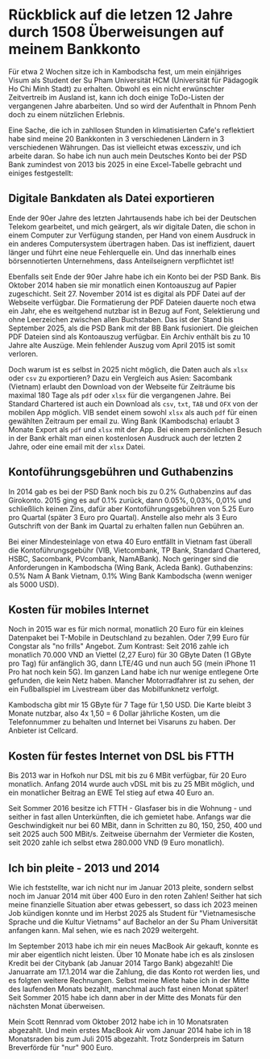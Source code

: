 # Rückblick auf die letzen 12 Jahre durch 1508 Überweisungen auf meinem Bankkonto

Für etwa 2 Wochen sitze ich in Kambodscha fest, um mein einjähriges Visum als Student der Su Pham Universität HCM (Universität für Pädagogik Ho Chi Minh Stadt) zu erhalten. Obwohl es ein nicht erwünschter Zeitvertreib im Ausland ist, kann ich doch einige ToDo-Listen der vergangenen Jahre abarbeiten. Und so wird der Aufenthalt in Phnom Penh doch zu einem nützlichen Erlebnis.

Eine Sache, die ich in zahllosen Stunden in klimatisierten Cafe's reflektiert habe sind meine 20 Bankkonten in 3 verschiedenen Ländern in 3 verschiedenen Währungen. Das ist vielleicht etwas excessziv, und ich arbeite daran. So habe ich nun auch mein Deutsches Konto bei der PSD Bank zumindest von 2013 bis 2025 in eine Excel-Tabelle gebracht und einiges festgestellt:

## Digitale Bankdaten als Datei exportieren

Ende der 90er Jahre des letzten Jahrtausends habe ich bei der Deutschen Telekom gearbeitet, und mich geärgert, als wir digitale Daten, die schon in einem Computer zur Verfügung standen, per Hand von einem Ausdruck in ein anderes Computersystem übertragen haben. Das ist ineffizient, dauert länger und führt eine neue Fehlerquelle ein. Und das innerhalb eines börsennotierten Unternehmens, dass Anteilseignern verpflichtet ist!

Ebenfalls seit Ende der 90er Jahre habe ich ein Konto bei der PSD Bank. Bis Oktober 2014 haben sie mir monatlich einen Kontoauszug auf Papier zugeschicht. Seit 27. November 2014 ist es digital als PDF Datei auf der Webseite verfügbar. Die Formatierung der PDF Dateien dauerte noch etwa ein Jahr, ehe es weitgehend nutzbar ist in Bezug auf Font, Selektierung und ohne Leerzeichen zwischen allen Buchstaben. Das ist der Stand bis September 2025, als die PSD Bank mit der BB Bank fusioniert. Die gleichen PDF Dateien sind als Kontoauszug verfügbar. Ein Archiv enthält bis zu 10 Jahre alte Auszüge. Mein fehlender Auszug vom April 2015 ist somit verloren.

Doch warum ist es selbst in 2025 nicht möglich, die Daten auch als `xlsx` oder `csv` zu exportieren? Dazu ein Vergleich aus Asien: Sacombank (Vietnam) erlaubt den Download von der Webseite für Zeiträume bis maximal 180 Tage als `pdf` oder `xlsx` für die vergangenen Jahre. Bei Standard Chartered ist auch ein Download als `csv`, `txt`, `TAB` und `OFX` von der mobilen App möglich. VIB sendet einem sowohl `xlsx` als auch `pdf` für einen gewählten Zeitraum per email zu. Wing Bank (Kambodscha) erlaubt 3 Monate Export als `pdf` und `xlsx` mit der App. Bei einem persönlichen Besuch in der Bank erhält man einen kostenlosen Ausdruck auch der letzten 2 Jahre, oder eine email mit der `xlsx` Datei.

## Kontoführungsgebühren und Guthabenzins

In 2014 gab es bei der PSD Bank noch bis zu 0.2% Guthabenzins auf das Girokonto. 2015 ging es auf 0.1% zurück, dann 0.05%, 0,03%, 0,01% und schließlich keinen Zins, dafür aber Kontoführungsgebühren von 5.25 Euro pro Quartal (später 3 Euro pro Quartal). Anstelle also mehr als 3 Euro Gutschrift von der Bank im Quartal zu erhalten fallen nun Gebühren an.

Bei einer Mindesteinlage von etwa 40 Euro entfällt in Vietnam fast überall die Kontoführungsgebühr (VIB, Vietcombank, TP Bank, Standard Chartered, HSBC, Sacombank, PVcombank, NamABank). Noch geringer sind die Anforderungen in Kambodscha (Wing Bank, Acleda Bank). Guthabenzins: 0.5% Nam A Bank Vietnam, 0.1% Wing Bank Kambodscha (wenn weniger als 5000 USD).

## Kosten für mobiles Internet

Noch in 2015 war es für mich normal, monatlich 20 Euro für ein kleines Datenpaket bei T-Mobile in Deutschland zu bezahlen. Oder 7,99 Euro für Congstar als "no frills" Angebot. Zum Kontrast: Seit 2016 zahle ich monatlich 70.000 VND an Viettel (2,27 Euro) für 30 GByte Daten (1 GByte pro Tag) für anfänglich 3G, dann LTE/4G und nun auch 5G (mein iPhone 11 Pro hat noch kein 5G). Im ganzen Land habe ich nur wenige entlegene Orte gefunden, die kein Netz haben. Mancher Motorradfahrer ist zu sehen, der ein Fußballspiel im Livestream über das Mobilfunknetz verfolgt.

Kambodscha gibt mir 15 GByte für 7 Tage für 1,50 USD. Die Karte bleibt 3 Monate nutzbar, also 4x 1,50 = 6 Dollar jährliche Kosten, um die Telefonnummer zu behalten und Internet bei Visaruns zu haben. Der Anbieter ist Cellcard.

## Kosten für festes Internet von DSL bis FTTH

Bis 2013 war in Hofkoh nur DSL mit bis zu 6 MBit verfügbar, für 20 Euro monatlich. Anfang 2014 wurde auch vDSL mit bis zu 25 MBit möglich, und ein monatlicher Beitrag an EWE Tel stieg auf etwa 40 Euro an.

Seit Sommer 2016 besitze ich FTTH - Glasfaser bis in die Wohnung - und seither in fast allen Unterkünften, die ich gemietet habe. Anfangs war die Geschwindigkeit nur bei 60 MBit, dann in Schritten zu 80, 150, 250, 400 und seit 2025 auch 500 MBit/s. Zeitweise übernahm der Vermieter die Kosten, seit 2020 zahle ich selbst etwa 280.000 VND (9 Euro monatlich).

## Ich bin pleite - 2013 und 2014

Wie ich feststellte, war ich nicht nur im Januar 2013 pleite, sondern selbst noch im Januar 2014 mit über 400 Euro in den roten Zahlen! Seither hat sich meine finanzielle Situation aber etwas gebessert, so dass ich 2023 meinen Job kündigen konnte und im Herbst 2025 als Student für "Vietnamesische Sprache und die Kultur Vietnams" auf Bachelor an der Su Pham Universität anfangen kann. Mal sehen, wie es nach 2029 weitergeht.

Im September 2013 habe ich mir ein neues MacBook Air gekauft, konnte es mir aber eigentlich nicht leisten. Über 10 Monate habe ich es als zinslosen Kredit bei der Citybank (ab Januar 2014 Targo Bank) abgezahlt! Die Januarrate am 17.1.2014 war die Zahlung, die das Konto rot werden lies, und es folgten weitere Rechnungen. Selbst meine Miete habe ich in der Mitte des laufenden Monats bezahlt, manchmal auch fast einen Monat später! Seit Sommer 2015 habe ich dann aber in der Mitte des Monats für den nächsten Monat überweisen.

Mein Scott Rennrad vom Oktober 2012 habe ich in 10 Monatsraten abgezahlt. Und mein erstes MacBook Air vom Januar 2014 habe ich in 18 Monatsraden bis zum Juli 2015 abgezahlt. Trotz Sonderpreis im Saturn Breverförde für "nur" 900 Euro.
